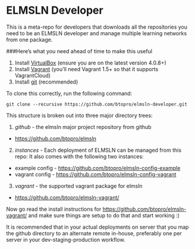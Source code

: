 ELMSLN Developer
================

This is a meta-repo for developers that downloads all the repositories you
need to be an ELMSLN developer and manage multiple learning networks from
one package.

###Here’s what you need ahead of time to make this useful
1. Install [VirtualBox](https://www.virtualbox.org/wiki/Downloads) (ensure you are on the latest version 4.0.8+)
2. Install [Vagrant](http://www.vagrantup.com/downloads.html) (you'll need Vagrant 1.5+ so that it supports VagrantCloud)
3. Install [git](http://git-scm.com/downloads) (recommended)

To clone this correctly, run the following command:

`git clone --recursive https://github.com/btopro/elmsln-developer.git`

This structure is broken out into three major directory trees:

1. *github* - the elmsln major project repository from github
  * https://github.com/btopro/elmsln

2.  *instances* - Each deployment of ELMSLN can be managed from this repo:
   It also comes with the following two instances:
  * example config - https://github.com/btopro/elmsln-config-example
  * vagrant config - https://github.com/btopro/elmsln-config-vagrant

3. *vagrant* - the supported vagrant package for elmsln
  * https://github.com/btopro/elmsln-vagrant/

Now go read the install instructions for https://github.com/btopro/elmsln-vagrant/ and make sure things are setup to do that and start working :)

It is recommended that in your actual deployments on server that you map
the github directory to an alternate remote in-house, preferably one per
server in your dev-staging-production workflow.
